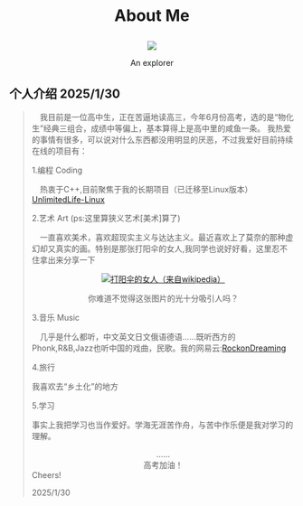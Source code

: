 # <p align='center' id='aboutme'>About Me</p>
<p align='center'><img src="/logo.png" /></p>
<p class='ps' align='center'>An explorer</p>

## 个人介绍 2025/1/30
><p style='text-indent:1em;'>我目前是一位高中生，正在苦逼地读高三，今年6月份高考，选的是“物化生”经典三组合，成绩中等偏上，基本算得上是高中里的咸鱼一条。
>我热爱的事情有很多，可以说对什么东西都没用明显的厌恶，不过我爱好目前持续在线的项目有：</p>
>1.编程 Coding <br>
><p style='text-indent:1em;'>热衷于C++,目前聚焦于我的长期项目（已迁移至Linux版本）<a href='https://github.com/aaaa0ggMC/UnlimitedLife-Linux' target='_blank'>UnlimitedLife-Linux</a></p>
>2.艺术 Art <span class='ps'>(ps:这里算狭义艺术[美术]算了)</span><br>
><p style='text-indent:1em;'>一直喜欢美术，喜欢<span class='hl' title='超现实主义的作品看似“无意义”，但是既然能吸引你去看，去疑惑，那么它就有意义'>超现实主义</span>与<span class='hl' title='我觉得达达主义有种自由不羁的感觉'>达达主义</span>。最近喜欢上了莫奈的那种虚幻却又真实的画。特别是那张<span class='hl'>打阳伞的女人</span>,我同学也说好好看，这里忍不住拿出来分享一下</p>
> <center><a target='_blank' href='https://zh.wikipedia.org/zh-cn/%E6%89%93%E9%98%B3%E4%BC%9E%E7%9A%84%E5%A5%B3%E4%BA%BA'><img title='打阳伞的女人（来自wikipedia）' src='/art/monet_unbre_woman.jpg'></img></a></center>
><p class='ps' style='text-indent:1em;'><center>你难道不觉得这张图片的光十分吸引人吗？</center></p>
>3.音乐 Music <br>
><p style='text-indent:1em;'>几乎是什么都听，中文英文日文俄语德语......既听西方的Phonk,R&B,Jazz也听中国的戏曲，民歌。我的网易云:<a target='_blank' href='https://music.163.com/#/user/home?id=3245370284'>RockonDreaming</a></p>
>4.旅行<br>
><p class='ins'>我喜欢去<span class='hl' title='就是没那么被大城市的风给粉饰的地方'>“乡土化”</span>的地方</p>
>5.学习<br>
><p class='ins'>事实上我把学习也当作爱好。学海无涯苦作舟，与苦中作乐便是我对学习的理解。</p>
><center>......<br>高考加油！</center>
>Cheers!
><p class='leave'>2025/1/30</p>
